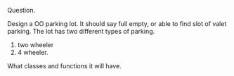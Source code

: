 Question.

Design a OO parking lot. It should say full empty, or able to find slot of valet parking.
The lot has two different types of parking.
1. two wheeler
2. 4 wheeler.

What classes and functions it will have.
